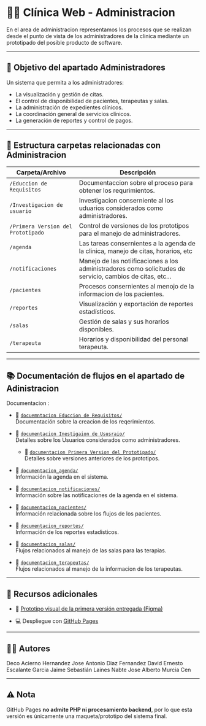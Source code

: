 # 🧑‍💼 Clínica Web - Administracion

En el area de administracion representamos los procesos que se realizan desde el punto de vista de los administradores de la clinica mediante un prototipado del posible producto de software.

---

## 📌 Objetivo del apartado Administradores

Un sistema que permita a los administradores:

- La visualización y gestión de citas.
- El control de disponibilidad de pacientes, terapeutas y salas.
- La administración de expedientes clínicos.
- La coordinación general de servicios clínicos.
- La generación de reportes y control de pagos.

---

## 📁 Estructura carpetas relacionadas con Administracion

| Carpeta/Archivo                      | Descripción |
|--------------------------------------|-------------|
| `/Educcion de Requisitos`            | Documentaccion sobre el proceso para obtener los requrimientos. |
| `/Investigacion de usuario`          | Investigacion conserniente al los uduarios considerados como administradores.|
| `/Primera Version del Prototipado`   | Control de versiones de los prototipos para el manejo de administradores. |
| `/agenda`                            | Las tareas consernientes a la agenda de la clinica, manejo de citas, horarios, etc |
| `/notificaciones`                    | Manejo de las notiificaciones a los administradores como solicitudes de servicio, cambios de citas, etc...  |
| `/pacientes`                         | Procesos consernientes al menojo de la informacion de los pacientes. |
| `/reportes`                          | Visualización y exportación de reportes estadísticos. |
| `/salas`                             | Gestión de salas y sus horarios disponibles. |
| `/terapeuta`                         | Horarios y disponibilidad del personal terapeuta. |



---

## 📚 Documentación de flujos en el apartado de Adinistracion

Documentacion :

- 📄 [`docuemntacion Educcion de Requisitos/`](./Educción%de%requisitos)  
  Documentación sobre la creacion de los reqerimientos.

- 📄 [`documentacion Inestigaion de Ususraio/`](./Investigación%de%usuarios)  
  Detalles sobre los Usuarios considerados como administradores.

  - 📄 [`documentacion Primera Version del Prototipado/`](./Primera%version%del%prototipado)  
  Detalles sobre versiones anteriores de los prototipos.

- 📄 [`documentacion_agenda/`](./agenda)  
  Información la agenda en el sistema.
  
- 📄 [`documentacion_notificaciones/`](./notificaciones)  
  Información sobre las notificaciones de la agenda en el sistema.

- 📄 [`documentacion_pacientes/`](./pacientes)  
  Información relacionada sobre los flujos de los pacientes.

- 📄 [`documentacion_reportes/`](./reportes)  
  Información de los reportes estadisticos.

- 📄 [`documentacion_salas/`](./salas)  
  Flujos relacionados al manejo de las salas para las terapias.

- 📄 [`documentacion_terapeutas/`](./terapeutas)  
  Flujos relacionados al manejo de la informacion de los terapeutas.
---

## 🔗 Recursos adicionales

- 🎨 [Prototipo visual de la primera versión entregada (Figma)](https://www.figma.com/design/kp0EV8D1mdzI2OQcKCoEz1/Expedientes_Cl%C3%ADnica?node-id=1051169-107&m=dev&t=eBp5dQeB45w8M59l-1)

- 💻 Despliegue con [GitHub Pages](https://carlosekraigoza.github.io/ClinicaWeb/)

---

## 👨‍💻 Autores

Deco Acierno Hernandez
Jose Antonio Diaz Fernandez
David Ernesto Escalante Garcia
Jaime Sebastián Laines Nabte
Jose Alberto Murcia Cen



---

## ⚠️ Nota

GitHub Pages **no admite PHP ni procesamiento backend**, por lo que esta versión es únicamente una maqueta/prototipo del sistema final.

